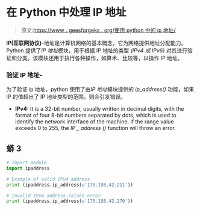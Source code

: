 # 在 Python 中处理 IP 地址

> 原文:[https://www . geesforgeks . org/使用 python 中的 ip 地址/](https://www.geeksforgeeks.org/working-with-ip-addresses-in-python/)

**IP(互联网协议)**-地址是计算机网络的基本概念，它为网络提供地址分配能力。Python 提供了*IP 地址*模块，用于根据 IP 地址的类型 *(IPv4 或 IPv6)* 对其进行验证和分类。该模块还用于执行各种操作，如算术、比较等，以操作 IP 地址。

### **验证 IP 地址-**

为了验证 ip 地址，python 使用了由*IP 地址*模块提供的 *ip_address()* 功能，如果 IP 的值超出了 IP 地址类型的范围，则会引发错误。

*   **IPv4:** It is a 32-bit number, usually written in decimal digits, with the format of four 8-bit numbers separated by dots, which is used to identify the network interface of the machine. If the range value exceeds 0 to 255, the *IP _ address ()* function will throw an error.

## 蟒 3

```py
# Import module
import ipaddress

# Example of valid IPv4 address
print (ipaddress.ip_address(u'175.198.42.211'))

# Invalid IPv4 address raises error
print (ipaddress.ip_address(u'175.198.42.270'))
```